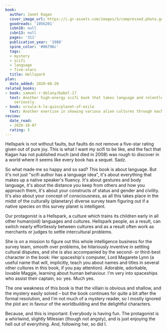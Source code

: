 ```yaml
---
book:
  author: Janet Kagan
  cover_image_url: https://i.gr-assets.com/images/S/compressed.photo.goodreads.com/books/1327451362l/1056201.jpg
  goodreads: '1056201'
  isbn10: null
  isbn13: null
  pages: '311'
  publication_year: '1988'
  spine_color: '#86796c'
  tags:
  - mystery
  - scifi
  - language
  - five-stars
  title: Hellspark
plan:
  date_added: 2020-08-20
related_books:
- book: samuel-r-delany/babel-17
  text: Another high-energy scifi book that takes language and relentless enjoyment
    seriously.
- book: ursula-k-le-guin/planet-of-exile
  text: Another exercise in showing various alien cultures through each other's eyes.
review:
  date_read:
  - 2020-10-07
  rating: 5
---
```


Hellspark is not without faults, but faults do not remove a five-star rating given out of pure joy. This is what I want
my scifi to be like, and the fact that Kagan has not published much (and died in 2008) was rough to discover in a world
where it seems like every book has a sequel. Sadz.

So what made me so happy and so sad? This book is about language. But it's not just "scifi author has a language idea",
it's about everything that makes up a native speaker's fluency. It's about gestures and body language, it's about the
distance you keep from others and how you approach them, it's about your constructs of status and gender and civility.
It's also about your concept of consciousness, as all this takes place in the midst of the culturally (planetary)
diverse survey team figuring out if a native species on this survey planet is intelligent.

Our protagonist is a Hellspark, a culture which trains its children early in all other human(oid) languages and
cultures. Hellspark people, as a result, can switch nearly effortlessly between cultures and as a result often work as
merchants or judges to settle intercultural problems.

She is on a mission to figure out this whole intelligence business for the survey team, smooth over problems, be
hilariously inventive in settling cultural disputes, and she is also accompanied by the second- or third-best character
in the book: Her spaceship's computer, Lord Magarete Lynn (a useful name that will, implicitly, teach you about names
and titles in several other cultures in this book, if you pay attention). Adorable, adorkable, lovable Maggie, learning
about human behaviour. I'm very into spaceships who assist their captain, so: yes. Much yes.

The one weakness of this book is that the villain is obvious and shallow, and the mystery easily solved – but the book
continues for quite a bit after the formal resolution, and I'm not much of a mystery reader, so I mostly ignored the
plot arc in favour of the worldbuilding and the delightful characters.

Because, and this is important: Everybody is having fun. The protagonist is a whirlwind, slightly Milesian (though not
angsty), and is just enjoying the hell out of everything. And, following her, so did I.
